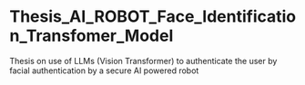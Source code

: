 # Thesis_AI_ROBOT_Face_Identification_Transfomer_Model
Thesis on use of LLMs (Vision Transformer) to authenticate the user by facial authentication by a secure AI powered robot
